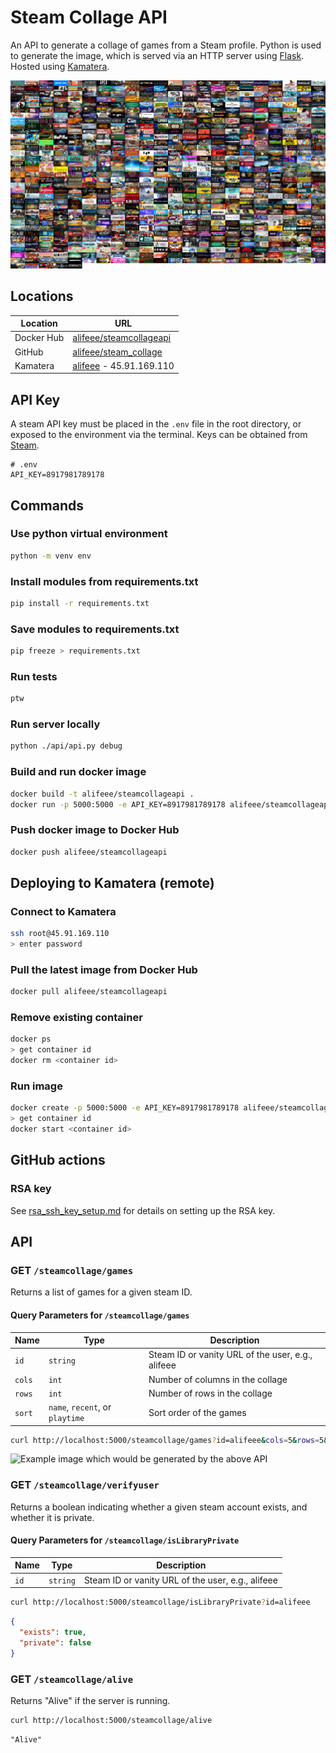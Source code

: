 # Steam Collage API

An API to generate a collage of games from a Steam profile. Python is used to generate the image, which is served via an HTTP server using [Flask](https://flask.palletsprojects.com/en/2.2.x/). Hosted using [Kamatera](https://console.kamatera.com/).

![Collage image](./images/alifeee.png)

## Locations

| Location | URL |
| -------- | --- |
| Docker Hub | [alifeee/steamcollageapi](https://hub.docker.com/repository/docker/alifeee/steamcollageapi) |
| GitHub | [alifeee/steam_collage](https://github.com/alifeee/steam_collage/) |
| Kamatera | [alifeee](https://console.kamatera.com/) - 45.91.169.110 |

## API Key

A steam API key must be placed in the `.env` file in the root directory, or exposed to the environment via the terminal. Keys can be obtained from [Steam](https://steamcommunity.com/dev/apikey).

```text
# .env
API_KEY=8917981789178
```

## Commands

### Use python virtual environment

```bash
python -m venv env
```

### Install modules from requirements.txt

```bash
pip install -r requirements.txt
```

### Save modules to requirements.txt

```bash
pip freeze > requirements.txt
```

### Run tests

```bash
ptw
```

### Run server locally

```bash
python ./api/api.py debug
```

### Build and run docker image

```bash
docker build -t alifeee/steamcollageapi .
docker run -p 5000:5000 -e API_KEY=8917981789178 alifeee/steamcollageapi
```

### Push docker image to Docker Hub

```bash
docker push alifeee/steamcollageapi
```

## Deploying to Kamatera (remote)

### Connect to Kamatera

```bash
ssh root@45.91.169.110
> enter password
```

### Pull the latest image from Docker Hub

```bash
docker pull alifeee/steamcollageapi
```

### Remove existing container

```bash
docker ps
> get container id
docker rm <container id>
```

### Run image

```bash
docker create -p 5000:5000 -e API_KEY=8917981789178 alifeee/steamcollageapi
> get container id
docker start <container id>
```

## GitHub actions

### RSA key

See [rsa_ssh_key_setup.md](./rsa_ssh_key_setup.md) for details on setting up the RSA key.

## API

### GET `/steamcollage/games`

Returns a list of games for a given steam ID.

#### Query Parameters for `/steamcollage/games`

| Name | Type | Description |
| ---- | ---- | ----------- |
| `id` | `string` | Steam ID or vanity URL of the user, e.g., alifeee |
| `cols` | `int` | Number of columns in the collage |
| `rows` | `int` | Number of rows in the collage |
| `sort` | `name`, `recent`, or `playtime` | Sort order of the games |

```bash
curl http://localhost:5000/steamcollage/games?id=alifeee&cols=5&rows=5&sort=recent
```

![Example image which would be generated by the above API](images/api_collage.png)

### GET `/steamcollage/verifyuser`

Returns a boolean indicating whether a given steam account exists, and whether it is private.

#### Query Parameters for `/steamcollage/isLibraryPrivate`

| Name | Type | Description |
| ---- | ---- | ----------- |
| `id` | `string` | Steam ID or vanity URL of the user, e.g., alifeee |

```bash
curl http://localhost:5000/steamcollage/isLibraryPrivate?id=alifeee
```

```json
{
  "exists": true,
  "private": false
}
```

### GET `/steamcollage/alive`

Returns "Alive" if the server is running.

```bash
curl http://localhost:5000/steamcollage/alive
```

```text
"Alive"
```
